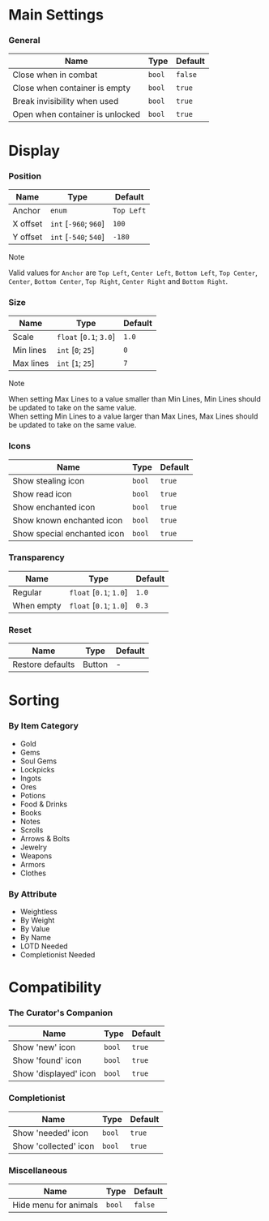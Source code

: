 # Main Settings

### General

| Name                            | Type   | Default |
|---------------------------------|--------|---------|
| Close when in combat            | `bool` | `false` |
| Close when container is empty   | `bool` | `true`  |
| Break invisibility when used    | `bool` | `true`  |
| Open when container is unlocked | `bool` | `true`  |

# Display

### Position

| Name                            | Type                  | Default    |
|---------------------------------|-----------------------|------------|
| Anchor                          | `enum`                | `Top Left` |
| X offset                        | `int` [`-960`; `960`] | `100`      |
| Y offset                        | `int` [`-540`; `540`] | `-180`     |

> [!Note]  
> Valid values for `Anchor` are  `Top Left`, `Center Left`, `Bottom Left`, `Top Center`, `Center`, `Bottom Center`, `Top Right`, `Center Right` and `Bottom Right`.

### Size

| Name                            | Type                   | Default |
|---------------------------------|------------------------|---------|
| Scale                           | `float` [`0.1`; `3.0`] | `1.0`   |
| Min lines                       | `int`   [`0`; `25`]    | `0`     |
| Max lines                       | `int`   [`1`; `25`]    | `7`     |

> [!Note]  
> When setting Max Lines to a value smaller than Min Lines, Min Lines should be updated to take on the same value.  
> When setting Min Lines to a value larger than Max Lines, Max Lines should be updated to take on the same value.

### Icons

| Name                            | Type   | Default |
|---------------------------------|--------|---------|
| Show stealing icon              | `bool` | `true`  |
| Show read icon                  | `bool` | `true`  |
| Show enchanted icon             | `bool` | `true`  |
| Show known enchanted icon       | `bool` | `true`  |
| Show special enchanted icon     | `bool` | `true`  |

### Transparency

| Name                            | Type                   | Default |
|---------------------------------|------------------------|---------|
| Regular                         | `float` [`0.1`; `1.0`] | `1.0`   |
| When empty                      | `float` [`0.1`; `1.0`] | `0.3`   |

### Reset

| Name                            | Type   | Default |
|---------------------------------|--------|---------|
| Restore defaults                | Button | -       |

# Sorting

### By Item Category

- Gold
- Gems
- Soul Gems
- Lockpicks
- Ingots
- Ores
- Potions
- Food & Drinks
- Books
- Notes
- Scrolls
- Arrows & Bolts
- Jewelry
- Weapons
- Armors
- Clothes

### By Attribute

- Weightless
- By Weight
- By Value
- By Name
- LOTD Needed
- Completionist Needed

# Compatibility

### The Curator's Companion

| Name                            | Type   | Default |
|---------------------------------|--------|---------|
| Show 'new' icon                 | `bool` | `true`  |
| Show 'found' icon               | `bool` | `true`  |
| Show 'displayed' icon           | `bool` | `true`  |

### Completionist

| Name                            | Type   | Default |
|---------------------------------|--------|---------|
| Show 'needed' icon              | `bool` | `true`  |
| Show 'collected' icon           | `bool` | `true`  |

### Miscellaneous

| Name                            | Type   | Default |
|---------------------------------|--------|---------|
| Hide menu for animals           | `bool` | `false` |